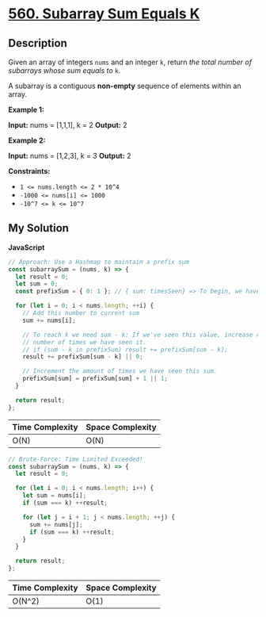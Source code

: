 # [560. Subarray Sum Equals K](https://leetcode.com/problems/subarray-sum-equals-k)

## Description

Given an array of integers `nums` and an integer `k`, return _the total number of subarrays whose sum equals to_ `k`.

A subarray is a contiguous **non-empty** sequence of elements within an array.

**Example 1:**

**Input:** nums = [1,1,1], k = 2
**Output:** 2

**Example 2:**

**Input:** nums = [1,2,3], k = 3
**Output:** 2

**Constraints:**

- `1 <= nums.length <= 2 * 10^4`
- `-1000 <= nums[i] <= 1000`
- `-10^7 <= k <= 10^7`

## My Solution

**JavaScript**

```js
// Approach: Use a Hashmap to maintain a prefix sum
const subarraySum = (nums, k) => {
  let result = 0;
  let sum = 0;
  const prefixSum = { 0: 1 }; // { sum: timesSeen} => To begin, we have seen the sum 0 once

  for (let i = 0; i < nums.length; ++i) {
    // Add this number to current sum
    sum += nums[i];

    // To reach k we need sum - k: If we've seen this value, increase result by the
    // number of times we have seen it.
    // if (sum - k in prefixSum) result += prefixSum[sum - k];
    result += prefixSum[sum - k] || 0;

    // Increment the amount of times we have seen this sum.
    prefixSum[sum] = prefixSum[sum] + 1 || 1;
  }

  return result;
};
```

| Time Complexity | Space Complexity |
| --------------- | ---------------- |
| O(N)            | O(N)             |

```js
// Brute-Force: Time Limited Exceeded!
const subarraySum = (nums, k) => {
  let result = 0;

  for (let i = 0; i < nums.length; i++) {
    let sum = nums[i];
    if (sum === k) ++result;

    for (let j = i + 1; j < nums.length; ++j) {
      sum += nums[j];
      if (sum === k) ++result;
    }
  }

  return result;
};
```

| Time Complexity | Space Complexity |
| --------------- | ---------------- |
| O(N^2)          | O(1)             |
